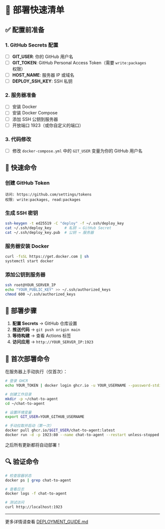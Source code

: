 # 🚀 部署快速清单

## ✅ 配置前准备

### 1. GitHub Secrets 配置

- [ ] **GIT_USER**: 你的 GitHub 用户名
- [ ] **GIT_TOKEN**: GitHub Personal Access Token（需要 `write:packages` 权限）
- [ ] **HOST_NAME**: 服务器 IP 或域名
- [ ] **DEPLOY_SSH_KEY**: SSH 私钥

### 2. 服务器准备

- [ ] 安装 Docker
- [ ] 安装 Docker Compose
- [ ] 添加 SSH 公钥到服务器
- [ ] 开放端口 1923（或你自定义的端口）

### 3. 代码修改

- [ ] 修改 `docker-compose.yml` 中的 `GIT_USER` 变量为你的 GitHub 用户名

## 🔑 快速命令

### 创建 GitHub Token
```
访问: https://github.com/settings/tokens
权限: write:packages, read:packages
```

### 生成 SSH 密钥
```bash
ssh-keygen -t ed25519 -C "deploy" -f ~/.ssh/deploy_key
cat ~/.ssh/deploy_key      # 私钥 → GitHub Secret
cat ~/.ssh/deploy_key.pub  # 公钥 → 服务器
```

### 服务器安装 Docker
```bash
curl -fsSL https://get.docker.com | sh
systemctl start docker
```

### 添加公钥到服务器
```bash
ssh root@YOUR_SERVER_IP
echo "YOUR_PUBLIC_KEY" >> ~/.ssh/authorized_keys
chmod 600 ~/.ssh/authorized_keys
```

## 🎯 部署步骤

1. **配置 Secrets** → GitHub 仓库设置
2. **推送代码** → `git push origin main`
3. **等待构建** → 查看 Actions 标签
4. **访问应用** → `http://YOUR_SERVER_IP:1923`

## 📝 首次部署命令

在服务器上手动执行（仅首次）：

```bash
# 登录 GHCR
echo YOUR_TOKEN | docker login ghcr.io -u YOUR_USERNAME --password-stdin

# 创建工作目录
mkdir -p ~/chat-to-agent
cd ~/chat-to-agent

# 设置环境变量
export GIT_USER=YOUR_GITHUB_USERNAME

# 手动拉取并启动（第一次）
docker pull ghcr.io/$GIT_USER/chat-to-agent:latest
docker run -d -p 1923:80 --name chat-to-agent --restart unless-stopped ghcr.io/$GIT_USER/chat-to-agent:latest
```

之后所有更新都将自动部署！

## 🔍 验证命令

```bash
# 检查容器状态
docker ps | grep chat-to-agent

# 查看日志
docker logs -f chat-to-agent

# 测试访问
curl http://localhost:1923
```

---

更多详情请查看 [DEPLOYMENT_GUIDE.md](./DEPLOYMENT_GUIDE.md)

